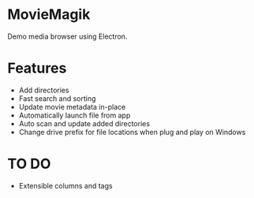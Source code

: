 # MovieMagik

Demo media browser using Electron.

# Features

- Add directories 
- Fast search and sorting
- Update movie metadata in-place
- Automatically launch file from app 
- Auto scan and update added directories
- Change drive prefix for file locations when plug and play on Windows


# TO DO

- Extensible columns and tags
